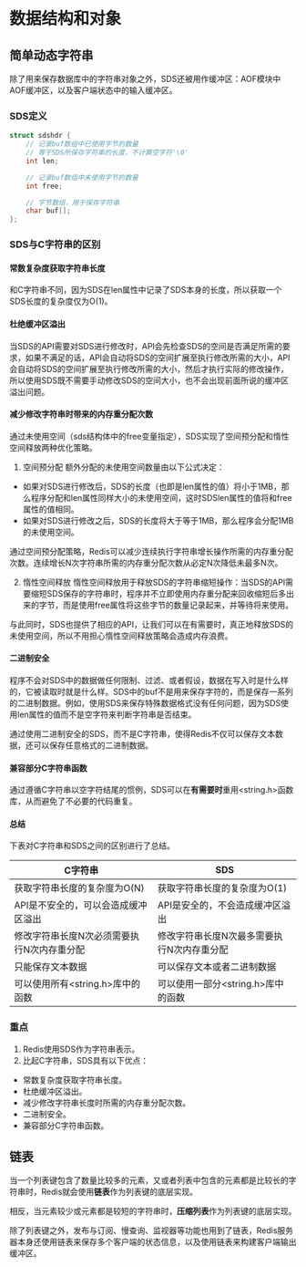 # 数据结构和对象

## 简单动态字符串
除了用来保存数据库中的字符串对象之外，SDS还被用作缓冲区：AOF模块中AOF缓冲区，以及客户端状态中的输入缓冲区。

### SDS定义

```c
struct sdshdr {
    // 记录buf数组中已使用字节的数量
    // 等于SDS所保存字符串的长度，不计算空字符'\0'
    int len;

    // 记录buf数组中未使用字节的数量
    int free;

    // 字节数组，用于保存字符串
    char buf[];
};
```

### SDS与C字符串的区别
#### 常数复杂度获取字符串长度
和C字符串不同，因为SDS在len属性中记录了SDS本身的长度，所以获取一个SDS长度的复杂度仅为O(1)。

#### 杜绝缓冲区溢出
当SDS的API需要对SDS进行修改时，API会先检查SDS的空间是否满足所需的要求，如果不满足的话，API会自动将SDS的空间扩展至执行修改所需的大小，API会自动将SDS的空间扩展至执行修改所需的大小，然后才执行实际的修改操作，所以使用SDS既不需要手动修改SDS的空间大小，也不会出现前面所说的缓冲区溢出问题。

#### 减少修改字符串时带来的内存重分配次数
通过未使用空间（sds结构体中的free变量指定），SDS实现了空间预分配和惰性空间释放两种优化策略。

1. 空间预分配
额外分配的未使用空间数量由以下公式决定：

* 如果对SDS进行修改后，SDS的长度（也即是len属性的值）将小于1MB，那么程序分配和len属性同样大小的未使用空间，这时SDSlen属性的值将和free属性的值相同。
* 如果对SDS进行修改之后，SDS的长度将大于等于1MB，那么程序会分配1MB的未使用空间。

通过空间预分配策略，Redis可以减少连续执行字符串增长操作所需的内存重分配次数。连续增长N次字符串所需的内存重分配次数从必定N次降低未最多N次。

2. 惰性空间释放
惰性空间释放用于释放SDS的字符串缩短操作：当SDS的API需要缩短SDS保存的字符串时，程序并不立即使用内存重分配来回收缩短后多出来的字节，而是使用free属性将这些字节的数量记录起来，并等待将来使用。

与此同时，SDS也提供了相应的API，让我们可以在有需要时，真正地释放SDS的未使用空间，所以不用担心惰性空间释放策略会造成内存浪费。

#### 二进制安全
程序不会对SDS中的数据做任何限制、过滤、或者假设，数据在写入时是什么样的，它被读取时就是什么样。SDS中的buf不是用来保存字符的，而是保存一系列的二进制数据。例如，使用SDS来保存特殊数据格式没有任何问题，因为SDS使用len属性的值而不是空字符来判断字符串是否结束。

通过使用二进制安全的SDS，而不是C字符串，使得Redis不仅可以保存文本数据，还可以保存任意格式的二进制数据。

#### 兼容部分C字符串函数
通过遵循C字符串以空字符结尾的惯例，SDS可以在**有需要时**重用<string.h>函数库，从而避免了不必要的代码重复。

#### 总结
下表对C字符串和SDS之间的区别进行了总结。

|                 C字符串                 |                  SDS                   |
| -------------------------------------- | -------------------------------------- |
| 获取字符串长度的复杂度为O(N)              | 获取字符串长度的复杂度为O(1)              |
| API是不安全的，可以会造成缓冲区溢出       | API是安全的，不会造成缓冲区溢出           |
| 修改字符串长度N次必须需要执行N次内存重分配 | 修改字符串长度N次最多需要执行N次内存重分配 |
| 只能保存文本数据                         | 可以保存文本或者二进制数据                |
| 可以使用所有<string.h>库中的函数         | 可以使用一部分<string.h>库中的函数        |

### 重点
1. Redis使用SDS作为字符串表示。
2. 比起C字符串，SDS具有以下优点：

* 常数复杂度获取字符串长度。
* 杜绝缓冲区溢出。
* 减少修改字符串长度时所需的内存重分配次数。
* 二进制安全。
* 兼容部分C字符串函数。


## 链表
当一个列表键包含了数量比较多的元素，又或者列表中包含的元素都是比较长的字符串时，Redis就会使用**链表**作为列表键的底层实现。

相反，当元素较少或元素都是较短的字符串时，**压缩列表**作为列表键的底层实现。

除了列表键之外，发布与订阅、慢查询、监视器等功能也用到了链表，Redis服务器本身还使用链表来保存多个客户端的状态信息，以及使用链表来构建客户端输出缓冲区。

### 
